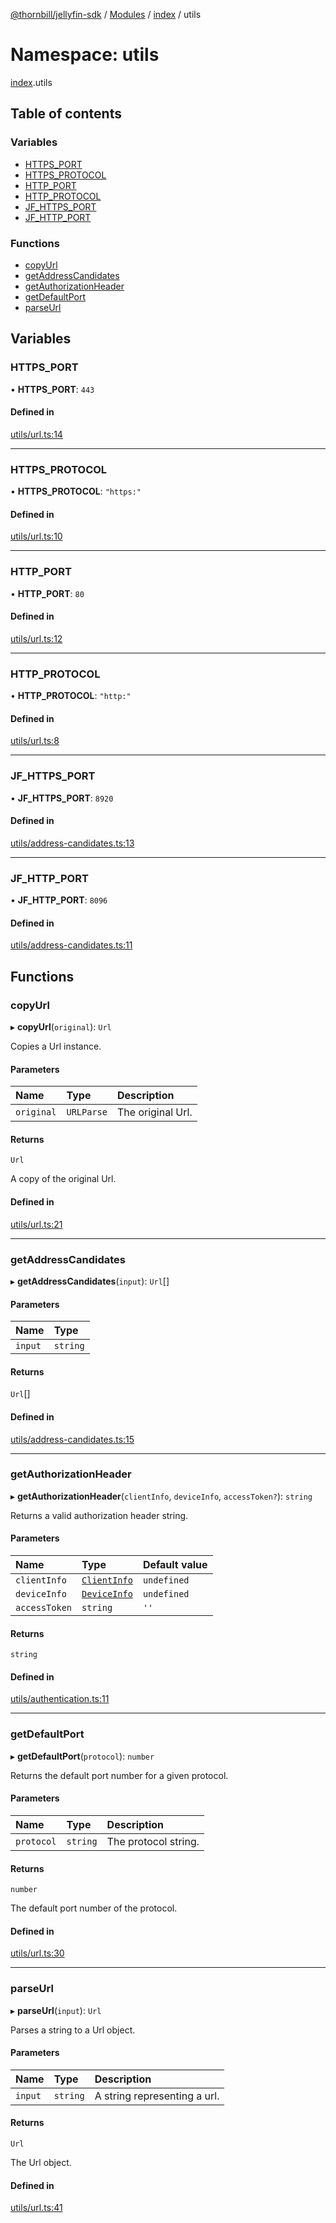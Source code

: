 [@thornbill/jellyfin-sdk](../README.md) / [Modules](../modules.md) / [index](index.md) / utils

# Namespace: utils

[index](index.md).utils

## Table of contents

### Variables

- [HTTPS_PORT](index.utils.md#https_port)
- [HTTPS_PROTOCOL](index.utils.md#https_protocol)
- [HTTP_PORT](index.utils.md#http_port)
- [HTTP_PROTOCOL](index.utils.md#http_protocol)
- [JF_HTTPS_PORT](index.utils.md#jf_https_port)
- [JF_HTTP_PORT](index.utils.md#jf_http_port)

### Functions

- [copyUrl](index.utils.md#copyurl)
- [getAddressCandidates](index.utils.md#getaddresscandidates)
- [getAuthorizationHeader](index.utils.md#getauthorizationheader)
- [getDefaultPort](index.utils.md#getdefaultport)
- [parseUrl](index.utils.md#parseurl)

## Variables

### HTTPS\_PORT

• **HTTPS\_PORT**: ``443``

#### Defined in

[utils/url.ts:14](https://github.com/thornbill/jellyfin-sdk-typescript/blob/1142a3e/src/utils/url.ts#L14)

___

### HTTPS\_PROTOCOL

• **HTTPS\_PROTOCOL**: ``"https:"``

#### Defined in

[utils/url.ts:10](https://github.com/thornbill/jellyfin-sdk-typescript/blob/1142a3e/src/utils/url.ts#L10)

___

### HTTP\_PORT

• **HTTP\_PORT**: ``80``

#### Defined in

[utils/url.ts:12](https://github.com/thornbill/jellyfin-sdk-typescript/blob/1142a3e/src/utils/url.ts#L12)

___

### HTTP\_PROTOCOL

• **HTTP\_PROTOCOL**: ``"http:"``

#### Defined in

[utils/url.ts:8](https://github.com/thornbill/jellyfin-sdk-typescript/blob/1142a3e/src/utils/url.ts#L8)

___

### JF\_HTTPS\_PORT

• **JF\_HTTPS\_PORT**: ``8920``

#### Defined in

[utils/address-candidates.ts:13](https://github.com/thornbill/jellyfin-sdk-typescript/blob/1142a3e/src/utils/address-candidates.ts#L13)

___

### JF\_HTTP\_PORT

• **JF\_HTTP\_PORT**: ``8096``

#### Defined in

[utils/address-candidates.ts:11](https://github.com/thornbill/jellyfin-sdk-typescript/blob/1142a3e/src/utils/address-candidates.ts#L11)

## Functions

### copyUrl

▸ **copyUrl**(`original`): `Url`

Copies a Url instance.

#### Parameters

| Name | Type | Description |
| :------ | :------ | :------ |
| `original` | `URLParse` | The original Url. |

#### Returns

`Url`

A copy of the original Url.

#### Defined in

[utils/url.ts:21](https://github.com/thornbill/jellyfin-sdk-typescript/blob/1142a3e/src/utils/url.ts#L21)

___

### getAddressCandidates

▸ **getAddressCandidates**(`input`): `Url`[]

#### Parameters

| Name | Type |
| :------ | :------ |
| `input` | `string` |

#### Returns

`Url`[]

#### Defined in

[utils/address-candidates.ts:15](https://github.com/thornbill/jellyfin-sdk-typescript/blob/1142a3e/src/utils/address-candidates.ts#L15)

___

### getAuthorizationHeader

▸ **getAuthorizationHeader**(`clientInfo`, `deviceInfo`, `accessToken?`): `string`

Returns a valid authorization header string.

#### Parameters

| Name | Type | Default value |
| :------ | :------ | :------ |
| `clientInfo` | [`ClientInfo`](../interfaces/index.ClientInfo.md) | `undefined` |
| `deviceInfo` | [`DeviceInfo`](../interfaces/index.DeviceInfo.md) | `undefined` |
| `accessToken` | `string` | `''` |

#### Returns

`string`

#### Defined in

[utils/authentication.ts:11](https://github.com/thornbill/jellyfin-sdk-typescript/blob/1142a3e/src/utils/authentication.ts#L11)

___

### getDefaultPort

▸ **getDefaultPort**(`protocol`): `number`

Returns the default port number for a given protocol.

#### Parameters

| Name | Type | Description |
| :------ | :------ | :------ |
| `protocol` | `string` | The protocol string. |

#### Returns

`number`

The default port number of the protocol.

#### Defined in

[utils/url.ts:30](https://github.com/thornbill/jellyfin-sdk-typescript/blob/1142a3e/src/utils/url.ts#L30)

___

### parseUrl

▸ **parseUrl**(`input`): `Url`

Parses a string to a Url object.

#### Parameters

| Name | Type | Description |
| :------ | :------ | :------ |
| `input` | `string` | A string representing a url. |

#### Returns

`Url`

The Url object.

#### Defined in

[utils/url.ts:41](https://github.com/thornbill/jellyfin-sdk-typescript/blob/1142a3e/src/utils/url.ts#L41)
